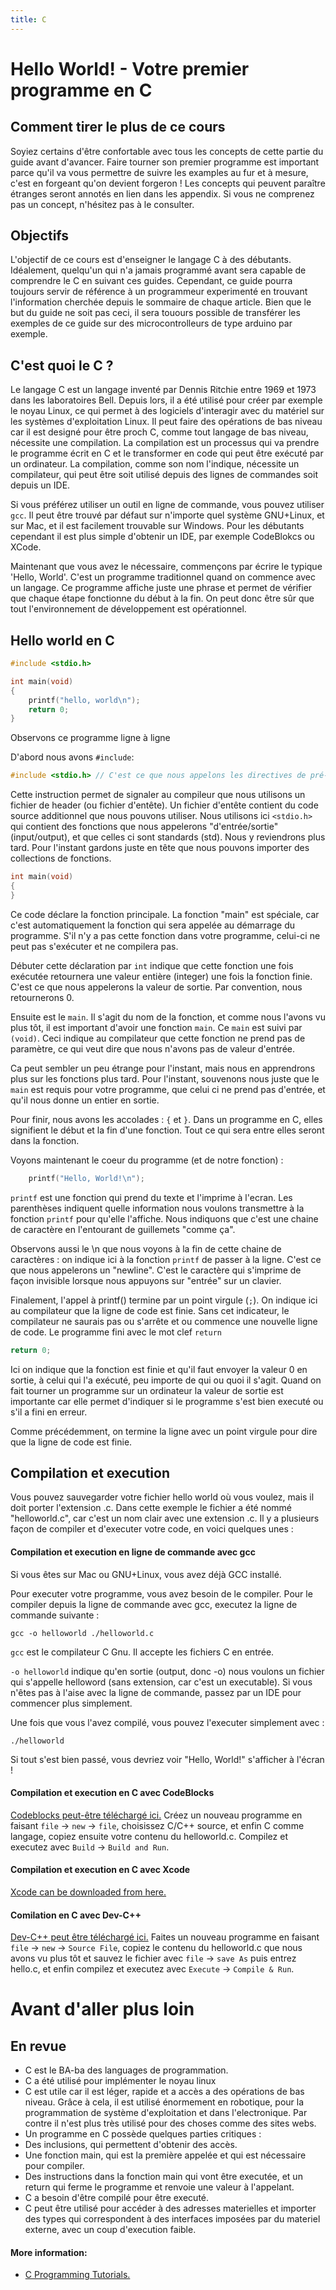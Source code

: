```yaml
---
title: C
---
```


# Hello World! - Votre premier programme en C

## Comment tirer le plus de ce cours
Soyiez certains d'être confortable avec tous les concepts de cette partie du guide avant d'avancer. Faire tourner son premier programme est important parce qu'il va vous permettre de suivre les examples au fur et à mesure, c'est en forgeant qu'on devient forgeron ! Les concepts qui peuvent paraître étranges seront annotés en lien dans les appendix. Si vous ne comprenez pas un concept, n'hésitez pas à le consulter.

## Objectifs
L'objectif de ce cours est d'enseigner le langage C à des débutants. Idéalement, quelqu'un qui n'a jamais programmé avant sera capable de comprendre le C en suivant ces guides. Cependant, ce guide pourra toujours servir de référence à un programmeur experimenté en trouvant l'information cherchée depuis le sommaire de chaque article. Bien que le but du guide ne soit pas ceci, il sera touours possible de transférer les exemples de ce guide sur des microcontrolleurs de type arduino par exemple.

## C'est quoi le C ?

Le langage C est un langage inventé par Dennis Ritchie entre 1969 et 1973 dans les laboratoires Bell. Depuis lors, il a été utilisé pour créer par exemple le noyau Linux, ce qui permet à des logiciels d'interagir avec du matériel sur les systèmes d'exploitation Linux. Il peut faire des opérations de bas niveau car il est designé pour être proch
C, comme tout langage de bas niveau, nécessite une compilation. La compilation est un processus qui va prendre le programme écrit en C et le transformer en code qui peut être exécuté par un ordinateur. La compilation, comme son nom l'indique, nécessite un compilateur, qui peut être soit utilisé depuis des lignes de commandes soit depuis un IDE.

Si vous préférez utiliser un outil en ligne de commande, vous pouvez utiliser `gcc`. Il peut être trouvé par défaut sur n'importe quel système GNU+Linux, et sur Mac, et il est facilement trouvable sur Windows. Pour les débutants cependant il est plus simple d'obtenir un IDE, par exemple CodeBlokcs ou XCode. 

Maintenant que vous avez le nécessaire, commençons par écrire le typique 'Hello, World'. C'est un programme traditionnel quand on commence avec un langage. Ce programme affiche juste une phrase et permet de vérifier que chaque étape fonctionne du début à la fin. On peut donc être sûr que tout l'environnement de développement est opérationnel.

## Hello world en C

```C
#include <stdio.h>

int main(void)
{
    printf("hello, world\n");
    return 0;
}
```

Observons ce programme ligne à ligne

D'abord nous avons `#include`:
```C
#include <stdio.h> // C'est ce que nous appelons les directives de pré-processing
```
Cette instruction permet de signaler au compileur que nous utilisons un fichier de header (ou fichier d'entête). Un fichier d'entête contient du code source additionnel que nous pouvons utiliser. Nous utilisons ici `<stdio.h>` qui contient des fonctions que nous appelerons "d'entrée/sortie" (input/output), et que celles ci sont standards (std). Nous y reviendrons plus tard. Pour l'instant gardons juste en tête que nous pouvons importer des collections de fonctions.

```C
int main(void)
{
}
```
Ce code déclare la fonction principale. La fonction "main" est spéciale, car c'est automatiquement la fonction qui sera appelée au démarrage du programme. S'il n'y a pas cette fonction dans votre programme, celui-ci ne peut pas s'exécuter et ne compilera pas.

Débuter cette déclaration par `int` indique que cette fonction une fois exécutée retournera une valeur entière (integer) une fois la fonction finie. C'est ce que nous appelerons la valeur de sortie. Par convention, nous retournerons 0.

Ensuite est le `main`. Il s'agit du nom de la fonction, et comme nous l'avons vu plus tôt, il est important d'avoir une fonction `main`. Ce `main` est suivi par `(void)`. Ceci indique au compilateur que cette fonction ne prend pas de paramètre, ce qui veut dire que nous n'avons pas de valeur d'entrée.

Ca peut sembler un peu étrange pour l'instant, mais nous en apprendrons plus sur les fonctions plus tard. Pour l'instant, souvenons nous juste que le `main` est requis pour votre programme, que celui ci ne prend pas d'entrée, et qu'il nous donne un entier en sortie.

Pour finir, nous avons les accolades : `{` et `}`. Dans un programme en C, elles signifient le début et la fin d'une fonction. Tout ce qui sera entre elles seront dans la fonction.

Voyons maintenant le coeur du programme (et de notre fonction) :

```C
    printf("Hello, World!\n");
```

`printf` est une fonction qui prend du texte et l'imprime à l'ecran. Les parenthèses indiquent quelle information nous voulons transmettre à la fonction `printf` pour qu'elle l'affiche. Nous indiquons que c'est une chaine de caractère en l'entourant de guillemets "comme ça".

Observons aussi le \n que nous voyons à la fin de cette chaine de caractères : on indique ici à la fonction `printf` de passer à la ligne. C'est ce que nous appelerons un "newline". C'est le caractère qui s'imprime de façon invisible lorsque nous appuyons sur "entrée" sur un clavier.

Finalement, l'appel à printf() termine par un point virgule (`;`). On indique ici au compilateur que la ligne de code est finie. Sans cet indicateur, le compilateur ne saurais pas ou s'arrête et ou commence une nouvelle ligne de code.
Le programme fini avec le mot clef `return`
```C
return 0;
```
Ici on indique que la fonction est finie et qu'il faut envoyer la valeur 0 en sortie, à celui qui l'a exécuté, peu importe de qui ou quoi il s'agit. Quand on fait tourner un programme sur un ordinateur la valeur de sortie est importante car elle permet d'indiquer si le programme s'est bien executé ou s'il a fini en erreur.

Comme précédemment, on termine la ligne avec un point virgule pour dire que la ligne de code est finie.

## Compilation et execution
Vous pouvez sauvegarder votre fichier hello world où vous voulez, mais il doit porter l'extension .c. Dans cette exemple le fichier a été nommé "helloworld.c", car c'est un nom clair avec une extension .c.
Il y a plusieurs façon de compiler et d'executer votre code, en voici quelques unes :

#### Compilation et execution en ligne de commande avec gcc
Si vous êtes sur Mac ou GNU+Linux, vous avez déjà GCC installé.

Pour executer votre programme, vous avez besoin de le compiler. Pour le compiler depuis la ligne de commande avec gcc, executez la ligne de commande suivante : 
```shell
gcc -o helloworld ./helloworld.c
```
`gcc` est le compilateur C Gnu. Il accepte les fichiers C en entrée.

`-o helloworld` indique qu'en sortie (output, donc -o) nous voulons un fichier qui s'appelle helloword (sans extension, car c'est un executable). Si vous n'êtes pas à l'aise avec la ligne de commande, passez par un IDE pour commencer plus simplement.

Une fois que vous l'avez compilé, vous pouvez l'executer simplement avec : 
```shell
./helloworld
```

Si tout s'est bien passé, vous devriez voir "Hello, World!" s'afficher à l'écran !

#### Compilation et execution en C avec CodeBlocks
<a href='http://www.codeblocks.org/downloads/26' target='_blank' rel='nofollow'>Codeblocks peut-être téléchargé ici.</a>
Créez un nouveau programme en faisant `file` -> `new` -> `file`, choisissez C/C++ source, et enfin C comme langage, copiez ensuite votre contenu du helloworld.c. Compilez et executez avec `Build` -> `Build and Run`.


#### Compilation et execution en C avec Xcode
[Xcode can be downloaded from here.](https://developer.apple.com/xcode/)

#### Comilation en C avec Dev-C++
<a href='https://sourceforge.net/projects/orwelldevcpp/' target='_blank' rel='nofollow'>Dev-C++ peut être téléchargé ici.</a>
Faites un nouveau programme en faisant `file` -> `new` -> `Source File`, copiez le contenu du helloworld.c que nous avons vu plus tôt et sauvez le fichier avec `file` -> `save As`  puis entrez hello.c, et enfin compilez et executez avec `Execute` -> `Compile & Run`.

# Avant d'aller plus loin

## En revue
* C est le BA-ba des languages de programmation.
* C a été utilisé pour implémenter le noyau linux
* C est utile car il est léger, rapide et a accès a des opérations de bas niveau. Grâce à cela, il est utilisé énormement en robotique, pour la programmation de système d'exploitation et dans l'electronique. Par contre il n'est plus très utilisé pour des choses comme des sites webs.
* Un programme en C possède quelques parties critiques :
 * Des inclusions, qui permettent d'obtenir des accès.
 * Une fonction main, qui est la première appelée et qui est nécessaire pour compiler.
 * Des instructions dans la fonction main qui vont être executée, et un return qui ferme le programme et renvoie une valeur à l'appelant.
* C a besoin d'être compilé pour être executé.
* C peut être utilisé pour accéder à des adresses materielles et importer des types qui correspondent à des interfaces imposées par du materiel externe, avec un coup d'execution faible.
#### More information:

* [C Programming Tutorials.](https://www.tutorialspoint.com/cprogramming/)

